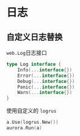 # 日志
## 自定义日志替换
`web.Log`日志接口
```go
type Log interface {
	Info(...interface{})
	Error(...interface{})
	Debug(...interface{})
	Panic(...interface{})
	Warn(...interface{})
}
```
使用自定义的 `logrus`
```go
a.Use(logrus.New())
aurora.Run(a)
```